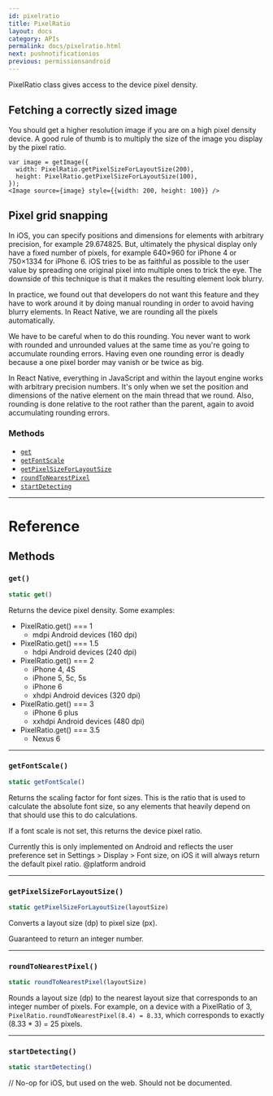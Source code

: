 ```yaml
---
id: pixelratio
title: PixelRatio
layout: docs
category: APIs
permalink: docs/pixelratio.html
next: pushnotificationios
previous: permissionsandroid
---
```


PixelRatio class gives access to the device pixel density.

## Fetching a correctly sized image

You should get a higher resolution image if you are on a high pixel density
device. A good rule of thumb is to multiply the size of the image you display
by the pixel ratio.

```
var image = getImage({
  width: PixelRatio.getPixelSizeForLayoutSize(200),
  height: PixelRatio.getPixelSizeForLayoutSize(100),
});
<Image source={image} style={{width: 200, height: 100}} />
```

## Pixel grid snapping

In iOS, you can specify positions and dimensions for elements with arbitrary
precision, for example 29.674825. But, ultimately the physical display only
have a fixed number of pixels, for example 640×960 for iPhone 4 or 750×1334
for iPhone 6. iOS tries to be as faithful as possible to the user value by
spreading one original pixel into multiple ones to trick the eye. The
downside of this technique is that it makes the resulting element look
blurry.

In practice, we found out that developers do not want this feature and they
have to work around it by doing manual rounding in order to avoid having
blurry elements. In React Native, we are rounding all the pixels
automatically.

We have to be careful when to do this rounding. You never want to work with
rounded and unrounded values at the same time as you're going to accumulate
rounding errors. Having even one rounding error is deadly because a one
pixel border may vanish or be twice as big.

In React Native, everything in JavaScript and within the layout engine works
with arbitrary precision numbers. It's only when we set the position and
dimensions of the native element on the main thread that we round. Also,
rounding is done relative to the root rather than the parent, again to avoid
accumulating rounding errors.



### Methods

- [`get`](docs/pixelratio.html#get)
- [`getFontScale`](docs/pixelratio.html#getfontscale)
- [`getPixelSizeForLayoutSize`](docs/pixelratio.html#getpixelsizeforlayoutsize)
- [`roundToNearestPixel`](docs/pixelratio.html#roundtonearestpixel)
- [`startDetecting`](docs/pixelratio.html#startdetecting)




---

# Reference

## Methods

### `get()`

```javascript
static get()
```


Returns the device pixel density. Some examples:

  - PixelRatio.get() === 1
    - mdpi Android devices (160 dpi)
  - PixelRatio.get() === 1.5
    - hdpi Android devices (240 dpi)
  - PixelRatio.get() === 2
    - iPhone 4, 4S
    - iPhone 5, 5c, 5s
    - iPhone 6
    - xhdpi Android devices (320 dpi)
  - PixelRatio.get() === 3
    - iPhone 6 plus
    - xxhdpi Android devices (480 dpi)
  - PixelRatio.get() === 3.5
    - Nexus 6




---

### `getFontScale()`

```javascript
static getFontScale()
```


Returns the scaling factor for font sizes. This is the ratio that is used to calculate the
absolute font size, so any elements that heavily depend on that should use this to do
calculations.

If a font scale is not set, this returns the device pixel ratio.

Currently this is only implemented on Android and reflects the user preference set in
Settings > Display > Font size, on iOS it will always return the default pixel ratio.
@platform android




---

### `getPixelSizeForLayoutSize()`

```javascript
static getPixelSizeForLayoutSize(layoutSize)
```


Converts a layout size (dp) to pixel size (px).

Guaranteed to return an integer number.




---

### `roundToNearestPixel()`

```javascript
static roundToNearestPixel(layoutSize)
```


Rounds a layout size (dp) to the nearest layout size that corresponds to
an integer number of pixels. For example, on a device with a PixelRatio
of 3, `PixelRatio.roundToNearestPixel(8.4) = 8.33`, which corresponds to
exactly (8.33 * 3) = 25 pixels.




---

### `startDetecting()`

```javascript
static startDetecting()
```

// No-op for iOS, but used on the web. Should not be documented.



